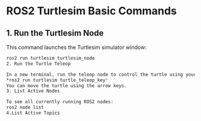 # ROS2 Turtlesim Basic Commands

## 1. Run the Turtlesim Node
This command launches the Turtlesim simulator window:
```bash
ros2 run turtlesim turtlesim_node
2. Run the Turtle Teleop

In a new terminal, run the teleop node to control the turtle using your keyboard:
*ros2 run turtlesim turtle_teleop_key*
You can move the turtle using the arrow keys.
3. List Active Nodes

To see all currently running ROS2 nodes:
ros2 node list
4.List Active Topics
